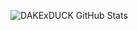 ![DAKExDUCK GitHub Stats](https://github-readme-stats.vercel.app/api?username=DAKExDUCK&show_icons=true&include_all_commits=true&count_private=true)
